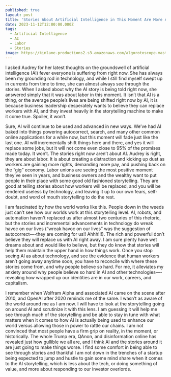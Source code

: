 ```yaml
---
published: true
layout: post
title: 'Stories About Artificial Intelligence in This Moment Are More About Labor'
date: 2023-11-12T12:00:00.000Z
tags:
  - Artificial Intelligence
  - AI
  - Labor
  - Stories
image: https://kinlane-productions2.s3.amazonaws.com/algorotoscope-master/america-under-socialism-cloud-red.jpg
---
```

I asked Audrey for her latest thoughts on the groundswell of artificial intelligence (AI) fever everyone is suffering from right now. She has always been my grounding rod in technology, and while I still find myself swept up in currents from time to time, she can almost always see through the stories. When I asked about why the AI story is being told right now, she answered simply that it was about labor in this moment. It isn’t that AI is a thing, or the average people’s lives are being shifted right now by AI, it is because business leadership desperately wants to believe they can replace workers with AI, and they invest heavily in the storytelling machine to make it come true. Spoiler, it won’t. 

Sure, AI will continue to be used and advanced in new ways. We’ve had AI baked into things powering autocorrect, search, and many other common online applications for a while now, but this moment will fade just like the last one. AI will incrementally shift things here and there, and yes it will replace some jobs, but it will not come even close to 95% of the promises made today. It won’t. The stories right now aren’t about AI. Audrey is right, they are about labor. It is about creating a distraction and kicking up dust as workers are gaining more rights, demanding more pay, and pushing back on the “gig” economy. Labor unions are seeing the most positive moment they’ve seen in years, and business owners and the wealthy want to put people in their place with some good old fashioned storytelling. They are good at telling stories about how workers will be replaced, and you will be rendered useless by technology, and leaving it up to our own fears, self-doubt, and word of mouth storytelling to do the rest. 

I am fascinated by how the world works like this. People down in the weeds just can’t see how our worlds work at this storytelling level. AI, robots, and automation haven't replaced us after almost two centuries of this rhetoric, but the stories and incremental advancements in technology do wreak havoc on our lives (“wreak havoc on our lives” was the suggestion of autocorrect—-they are coming for us!! Ahhh!!!). The rich and powerful don’t believe they will replace us with AI right away. I am sure plenty have wet dreams about and would like to believe, but they do know that stories will help them maintain the upper hand in how things work. Once you stop seeing AI as about technology, and see the evidence that human workers aren’t going away anytime soon, you have to reconcile with where these stories come from, and why people believe so hard. For me, it alleviates my anxiety around why people believe so hard in AI and other technologies—-revealing how wrapped up our identities are in our work, careers, and capitalism.

I remember when Wolfram Alpha and associated AI came on the scene after 2010, and OpenAI after 2020 reminds me of the same. I wasn’t as aware of the world around me as I am now. I will have to look at the storytelling going on around AI and scrutinize it with this lens. I am guessing it will help me see through much of the storytelling and be able to stay in tune with what matters when it comes to how AI is actually being used to enhance our world versus allowing those in power to rattle our chains. I am not convinced that most people have a firm grip on reality, in the moment, or historically. The whole Trump era, QAnon, and disinformation online has revealed just how gullible we all are, and I think AI and the stories around it are just going to make things worse. I find some comfort in being able to see through stories and thankful I am not down in the trenches of a startup being expected to jump and hustle to gain some mind share when it comes to the AI storytelling, which is less about the tech, or doing something of value, and more about responding to our investor overlords.